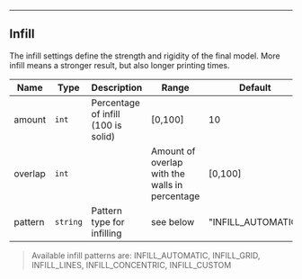 ---
## Infill

The infill settings define the strength and rigidity of the final model. More infill means a stronger result, but also longer printing times.

| Name | Type | Description | Range | Default |
| ----- | -----| ------------| ------| --------|
| amount | `int` | Percentage of infill (100 is solid) | [0,100] | 10 |
| overlap | `int` | | Amount of overlap with the walls in percentage | [0,100] | 90 |
| pattern | `string` | Pattern type for infilling | see below | "INFILL_AUTOMATIC" |

> Available infill patterns are: INFILL_AUTOMATIC, INFILL_GRID, INFILL_LINES, INFILL_CONCENTRIC, INFILL_CUSTOM
